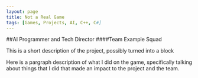 ```yaml
---
layout: page
title: Not a Real Game
tags: [Games, Projects, AI, C++, C#]
---
```


##AI Programmer and Tech Director
####Team Example Squad


This is a short description of the project, possibly turned into a block

Here is a pargraph description of what I did on the game, specifically talking about things that I did that made an impact to the project and the team.